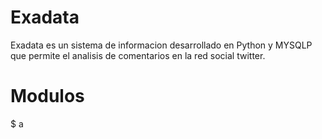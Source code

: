 # Exadata

Exadata es un sistema de informacion desarrollado en Python y MYSQLP que permite el analisis de comentarios en la red social twitter.

# Modulos
  $ a
